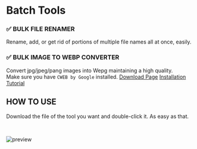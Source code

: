 # Batch Tools

### ✅ BULK FILE RENAMER
Rename, add, or get rid of portions of multiple file names all at once, easily.

### ✅ BULK IMAGE TO WEBP CONVERTER
Convert jpg/jpeg/pang images into Wepg maintaining a high quality. <br>
Make sure you have `CWEB by Google` installed. [Download Page](https://developers.google.com/speed/webp/docs/precompiled) [Installation Tutorial](https://www.youtube.com/watch?v=ZcX2h48-lc0&t=180s)

## HOW TO USE
Download the file of the tool you want and double-click it. As easy as that.

<br>

![preview](https://github.com/curlynoemi/bulk_file_renamer/assets/112071623/f42f0972-8dcd-4f14-9000-154fd82504eb)
